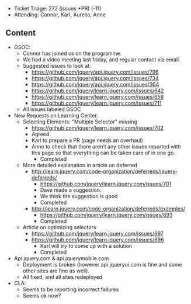 * Ticket Triage: 272 (issues +PR) (-11)
* Attending: Connor, Karl, Aurelio, Anne

## Content

* GSOC:
  * Connor has joined us on the programme.
  * We had a video meeting last friday, and regular contact via email.
  * Suggested issues to look at:
    * https://github.com/jquery/api.jquery.com/issues/796
    * https://github.com/jquery/api.jquery.com/issues/734
    * https://github.com/jquery/api.jquery.com/issues/364
    * https://github.com/jquery/learn.jquery.com/issues/642
    * https://github.com/jquery/learn.jquery.com/issues/658
    * https://github.com/jquery/learn.jquery.com/issues/711
  * All issues labeled GSOC
* New Requests on Learning Center:
  * Selecting Elements: "Multiple Selector" missing
    * https://github.com/jquery/learn.jquery.com/issues/702
    * Agreed.
    * Karl to prepare a PR (page needs an overhaul)
    * Anne to check that there aren’t any other issues reported with this page so that everything can be taken care of in one go.
      * Completed
  * More detailed explanation in article on deferred
    * http://learn.jquery.com/code-organization/deferreds/jquery-deferreds/
      * https://github.com/jquery/learn.jquery.com/issues/701
      * Dave made a suggestion.
      * We think the suggestion is good
      * Completed
    * http://learn.jquery.com/code-organization/deferreds/examples/
      * https://github.com/jquery/learn.jquery.com/issues/693
      * Completed
  * Article on optimizing selectors
    * https://github.com/jquery/learn.jquery.com/issues/697
    * https://github.com/jquery/learn.jquery.com/issues/696
      * Karl will try to come up with a solution
      * Completed
* Api.jquery.com & api.jquerymobile.com
  * Deployment is broken (however api.jqueryui.com is fine and some other sites are fine as well).
  * All fixed, and all sites redeployed
* CLA:
  * Seems to be reporting incorrect failures
  * Seems ok now?
